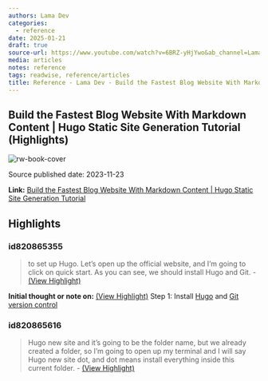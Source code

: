 ```yaml
---
authors: Lama Dev
categories:
  - reference
date: 2025-01-21
draft: true
source-url: https://www.youtube.com/watch?v=6BRZ-yHjYwo&ab_channel=LamaDev
media: articles
notes: reference
tags: readwise, reference/articles
title: Reference - Lama Dev - Build the Fastest Blog Website With Markdown Content | Hugo Static Site Generation Tutorial
---
```

## Build the Fastest Blog Website With Markdown Content | Hugo Static Site Generation Tutorial (Highlights)

![rw-book-cover](https://i.ytimg.com/vi/6BRZ-yHjYwo/maxresdefault.jpg)

Source published date: 2023-11-23

**Link:** [Build the Fastest Blog Website With Markdown Content | Hugo Static Site Generation Tutorial](https://www.youtube.com/watch?v=6BRZ-yHjYwo&ab_channel=LamaDev)

## Highlights
### id820865355

> to set up Hugo. Let’s open up the official website, and I’m going to click on quick start. As you can see, we should install Hugo and Git.
> \- [(View Highlight)](https://read.readwise.io/read/01jecdf94qffhxc6ha94g9fptx)

**Initial thought or note on:** [(View Highlight)](https://read.readwise.io/read/01jecdf94qffhxc6ha94g9fptx)
Step 1: Install [Hugo](https://gohugo.io/installation/) and [Git version control](https://git-scm.com/downloads)

### id820865616

> Hugo new site and it’s going to be the folder name, but we already created a folder, so I’m going to open up my terminal and I will say Hugo new site dot, and dot means install everything inside this current folder.
> \- [(View Highlight)](https://read.readwise.io/read/01jecdn1pk81ge1p7t5rjkwc0a)

